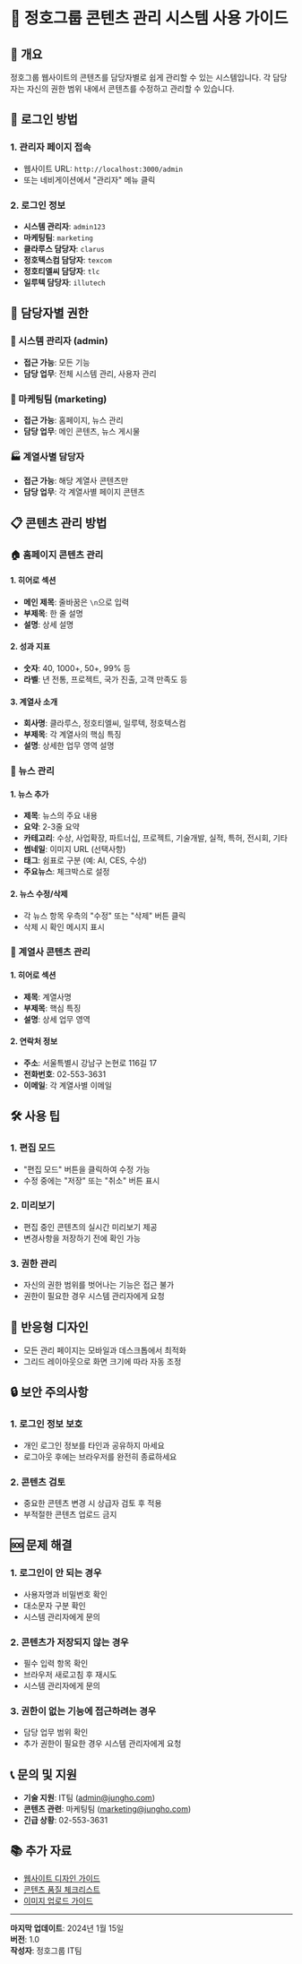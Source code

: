 # 📝 정호그룹 콘텐츠 관리 시스템 사용 가이드

## 🎯 개요

정호그룹 웹사이트의 콘텐츠를 담당자별로 쉽게 관리할 수 있는 시스템입니다. 
각 담당자는 자신의 권한 범위 내에서 콘텐츠를 수정하고 관리할 수 있습니다.

## 🔐 로그인 방법

### 1. 관리자 페이지 접속
- 웹사이트 URL: `http://localhost:3000/admin`
- 또는 네비게이션에서 "관리자" 메뉴 클릭

### 2. 로그인 정보
- **시스템 관리자**: `admin123`
- **마케팅팀**: `marketing`
- **클라루스 담당자**: `clarus`
- **정호텍스컴 담당자**: `texcom`
- **정호티엘씨 담당자**: `tlc`
- **일루텍 담당자**: `illutech`

## 👥 담당자별 권한

### 🏢 시스템 관리자 (admin)
- **접근 가능**: 모든 기능
- **담당 업무**: 전체 시스템 관리, 사용자 관리

### 📢 마케팅팀 (marketing)
- **접근 가능**: 홈페이지, 뉴스 관리
- **담당 업무**: 메인 콘텐츠, 뉴스 게시물

### 🏭 계열사별 담당자
- **접근 가능**: 해당 계열사 콘텐츠만
- **담당 업무**: 각 계열사별 페이지 콘텐츠

## 📋 콘텐츠 관리 방법

### 🏠 홈페이지 콘텐츠 관리

#### 1. 히어로 섹션
- **메인 제목**: 줄바꿈은 `\n`으로 입력
- **부제목**: 한 줄 설명
- **설명**: 상세 설명

#### 2. 성과 지표
- **숫자**: 40, 1000+, 50+, 99% 등
- **라벨**: 년 전통, 프로젝트, 국가 진출, 고객 만족도 등

#### 3. 계열사 소개
- **회사명**: 클라루스, 정호티엘씨, 일루텍, 정호텍스컴
- **부제목**: 각 계열사의 핵심 특징
- **설명**: 상세한 업무 영역 설명

### 📰 뉴스 관리

#### 1. 뉴스 추가
- **제목**: 뉴스의 주요 내용
- **요약**: 2-3줄 요약
- **카테고리**: 수상, 사업확장, 파트너십, 프로젝트, 기술개발, 실적, 특허, 전시회, 기타
- **썸네일**: 이미지 URL (선택사항)
- **태그**: 쉼표로 구분 (예: AI, CES, 수상)
- **주요뉴스**: 체크박스로 설정

#### 2. 뉴스 수정/삭제
- 각 뉴스 항목 우측의 "수정" 또는 "삭제" 버튼 클릭
- 삭제 시 확인 메시지 표시

### 🏢 계열사 콘텐츠 관리

#### 1. 히어로 섹션
- **제목**: 계열사명
- **부제목**: 핵심 특징
- **설명**: 상세 업무 영역

#### 2. 연락처 정보
- **주소**: 서울특별시 강남구 논현로 116길 17
- **전화번호**: 02-553-3631
- **이메일**: 각 계열사별 이메일

## 🛠️ 사용 팁

### 1. 편집 모드
- "편집 모드" 버튼을 클릭하여 수정 가능
- 수정 중에는 "저장" 또는 "취소" 버튼 표시

### 2. 미리보기
- 편집 중인 콘텐츠의 실시간 미리보기 제공
- 변경사항을 저장하기 전에 확인 가능

### 3. 권한 관리
- 자신의 권한 범위를 벗어나는 기능은 접근 불가
- 권한이 필요한 경우 시스템 관리자에게 요청

## 📱 반응형 디자인

- 모든 관리 페이지는 모바일과 데스크톱에서 최적화
- 그리드 레이아웃으로 화면 크기에 따라 자동 조정

## 🔒 보안 주의사항

### 1. 로그인 정보 보호
- 개인 로그인 정보를 타인과 공유하지 마세요
- 로그아웃 후에는 브라우저를 완전히 종료하세요

### 2. 콘텐츠 검토
- 중요한 콘텐츠 변경 시 상급자 검토 후 적용
- 부적절한 콘텐츠 업로드 금지

## 🆘 문제 해결

### 1. 로그인이 안 되는 경우
- 사용자명과 비밀번호 확인
- 대소문자 구분 확인
- 시스템 관리자에게 문의

### 2. 콘텐츠가 저장되지 않는 경우
- 필수 입력 항목 확인
- 브라우저 새로고침 후 재시도
- 시스템 관리자에게 문의

### 3. 권한이 없는 기능에 접근하려는 경우
- 담당 업무 범위 확인
- 추가 권한이 필요한 경우 시스템 관리자에게 요청

## 📞 문의 및 지원

- **기술 지원**: IT팀 (admin@jungho.com)
- **콘텐츠 관련**: 마케팅팀 (marketing@jungho.com)
- **긴급 상황**: 02-553-3631

## 📚 추가 자료

- [웹사이트 디자인 가이드](./design-guidelines.md)
- [콘텐츠 품질 체크리스트](./content-checklist.md)
- [이미지 업로드 가이드](./image-upload-guide.md)

---

**마지막 업데이트**: 2024년 1월 15일  
**버전**: 1.0  
**작성자**: 정호그룹 IT팀 
